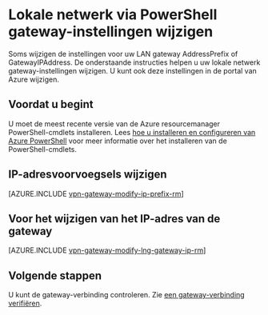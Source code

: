 <properties
   pageTitle="Lokale netwerk gateway IP-adres voorvoegsels voor eenheden en IP-gateway wijzigen | Microsoft Azure"
   description="In dit artikel begeleidt u bij het wijzigen van IP-adresvoorvoegsels voor uw LAN gateway"
   services="vpn-gateway"
   documentationCenter="na"
   authors="cherylmc"
   manager="carmonm"
   editor=""
   tags="azure-resource-manager"/>

<tags
   ms.service="vpn-gateway"
   ms.devlang="na"
   ms.topic="article"
   ms.tgt_pltfrm="na"
   ms.workload="infrastructure-services"
   ms.date="08/08/2016"
   ms.author="cherylmc"/>

# <a name="modify-local-network-gateway-settings-using-powershell"></a>Lokale netwerk via PowerShell gateway-instellingen wijzigen

Soms wijzigen de instellingen voor uw LAN gateway AddressPrefix of GatewayIPAddress. De onderstaande instructies helpen u uw lokale netwerk gateway-instellingen wijzigen. U kunt ook deze instellingen in de portal van Azure wijzigen.

## <a name="before-you-begin"></a>Voordat u begint
    
U moet de meest recente versie van de Azure resourcemanager PowerShell-cmdlets installeren. Lees [hoe u installeren en configureren van Azure PowerShell](../powershell-install-configure.md) voor meer informatie over het installeren van de PowerShell-cmdlets.

## <a name="to-modify-ip-address-prefixes"></a>IP-adresvoorvoegsels wijzigen

[AZURE.INCLUDE [vpn-gateway-modify-ip-prefix-rm](../../includes/vpn-gateway-modify-ip-prefix-rm-include.md)]

## <a name="to-modify-the-gateway-ip-address"></a>Voor het wijzigen van het IP-adres van de gateway

[AZURE.INCLUDE [vpn-gateway-modify-lng-gateway-ip-rm](../../includes/vpn-gateway-modify-lng-gateway-ip-rm-include.md)]

## <a name="next-steps"></a>Volgende stappen

U kunt de gateway-verbinding controleren. Zie [een gateway-verbinding verifiëren](vpn-gateway-verify-connection-resource-manager.md).

